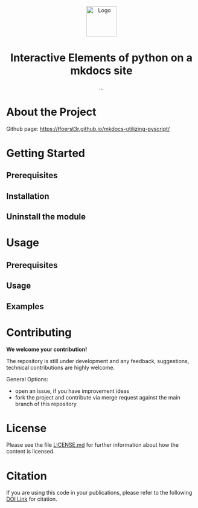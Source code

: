 <!--
SPDX-FileCopyrightText: 2023 Thomas Förster

SPDX-License-Identifier: CC-BY-4.0
-->


<div align="center">
  <img src="./docs/images/logo.png" alt="Logo" width="80">
</div>
  
<h1 align="center">Interactive Elements of python on a mkdocs site</h1>
<p align=center> 
...
</p>


<!--===============-->
<!--=== Chapter ===-->
<!--===============-->
# About the Project

Github page: https://tfoerst3r.github.io/mkdocs-utilizing-pyscript/

<!--===============-->
<!--=== Chapter ===-->
<!--===============-->
# Getting Started

## Prerequisites

## Installation

## Uninstall the module

<!--===============-->
<!--=== Chapter ===-->
<!--===============-->
# Usage

## Prerequisites

## Usage 

## Examples

<!--===============-->
<!--=== Chapter ===-->
<!--===============-->
# Contributing

**We welcome your contribution!**

The repository is still under development and any feedback, suggestions, technical contributions are highly welcome.

General Options:

- open an issue, if you have improvement ideas
- fork the project and contribute via merge request against the main branch of this repository


<!--===============-->
<!--=== Chapter ===-->
<!--===============-->
# License

Please see the file [LICENSE.md](./LICENSE.md) for further information about how the content is licensed.

<!--===============-->
<!--=== Chapter ===-->
<!--===============-->
# Citation

If you are using this code in your publications, please refer to the following [DOI Link][zenodo] for citation.

<!---- Literature ---->

<!---- Links ---->
[zenodo]: https://doi.org/

